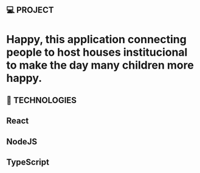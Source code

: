 ## 💻 PROJECT
# Happy, this application connecting people to host houses institucional to make the day many children more happy.

## 🚀 TECHNOLOGIES
## React
## NodeJS
## TypeScript
